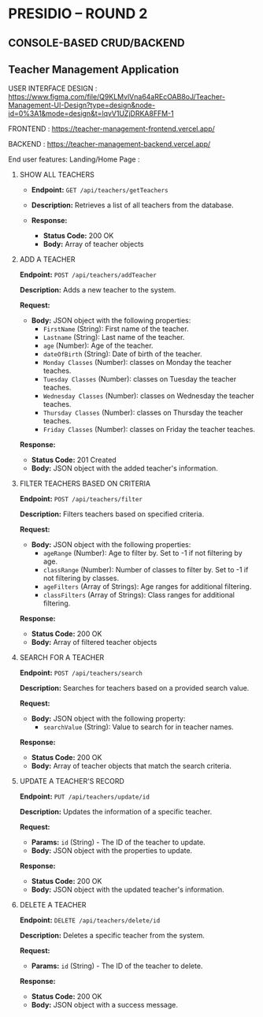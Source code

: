 
# PRESIDIO – ROUND 2
## CONSOLE-BASED CRUD/BACKEND

## Teacher Management Application


USER INTERFACE DESIGN : https://www.figma.com/file/Q9KLMvlVna64aREcOAB8oJ/Teacher-Management-UI-Design?type=design&node-id=0%3A1&mode=design&t=lqvV1UZjDRKA8FFM-1

FRONTEND : https://teacher-management-frontend.vercel.app/

BACKEND : https://teacher-management-backend.vercel.app/

End user features:
Landing/Home Page : 
        
1. SHOW ALL TEACHERS

   - **Endpoint:** `GET /api/teachers/getTeachers`
   
   - **Description:** Retrieves a list of all teachers from the database.
   
   - **Response:**
     - **Status Code:** 200 OK
     - **Body:** Array of teacher objects

2. ADD A TEACHER

   **Endpoint:** `POST /api/teachers/addTeacher`
   
   **Description:** Adds a new teacher to the system.
   
   **Request:**
     - **Body:** JSON object with the following properties:
       - `FirstName` (String): First name of the teacher.
       - `Lastname` (String): Last name of the teacher.
       - `age` (Number): Age of the teacher.
       - `dateOfBirth` (String): Date of birth of the teacher.
       - `Monday Classes` (Number): classes on Monday the teacher teaches.
       - `Tuesday Classes` (Number): classes on Tuesday the teacher teaches.
       - `Wednesday Classes` (Number): classes on Wednesday the teacher teaches.
       - `Thursday Classes` (Number): classes on Thursday the teacher teaches.
       - `Friday Classes` (Number): classes on Friday the teacher teaches.
   
   **Response:**
     - **Status Code:** 201 Created
     - **Body:** JSON object with the added teacher's information.


3. FILTER TEACHERS BASED ON CRITERIA

   **Endpoint:** `POST /api/teachers/filter`
   
   **Description:** Filters teachers based on specified criteria.
   
   **Request:**
     - **Body:** JSON object with the following properties:
       - `ageRange` (Number): Age to filter by. Set to -1 if not filtering by age.
       - `classRange` (Number): Number of classes to filter by. Set to -1 if not filtering by classes.
       - `ageFilters` (Array of Strings): Age ranges for additional filtering.
       - `classFilters` (Array of Strings): Class ranges for additional filtering.
   
   **Response:**
     - **Status Code:** 200 OK
     - **Body:** Array of filtered teacher objects

4. SEARCH FOR A TEACHER

   **Endpoint:** `POST /api/teachers/search`
   
   **Description:** Searches for teachers based on a provided search value.
   
   **Request:**
     - **Body:** JSON object with the following property:
       - `searchValue` (String): Value to search for in teacher names.
   
   **Response:**
     - **Status Code:** 200 OK
     - **Body:** Array of teacher objects that match the search criteria.

5. UPDATE A TEACHER'S RECORD

   **Endpoint:** `PUT /api/teachers/update/id`
   
   **Description:** Updates the information of a specific teacher.
   
   **Request:**
     - **Params:** `id` (String) - The ID of the teacher to update.
     - **Body:** JSON object with the properties to update.
   
   **Response:**
     - **Status Code:** 200 OK
     - **Body:** JSON object with the updated teacher's information.

6. DELETE A TEACHER

   **Endpoint:** `DELETE /api/teachers/delete/id`
   
   **Description:** Deletes a specific teacher from the system.
   
   **Request:**
     - **Params:** `id` (String) - The ID of the teacher to delete.
   
   **Response:**
     - **Status Code:** 200 OK
     - **Body:** JSON object with a success message.
